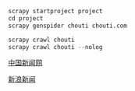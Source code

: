 ```python
scrapy startproject project 
cd project
scrapy genspider chouti chouti.com

scrapy crawl chouti
scrapy crawl chouti --nolog
```

[中国新闻网](http://channel.chinanews.com/cns/cl/gj-zxsjg.shtml)

[新浪新闻](https://news.sina.com.cn/china/)